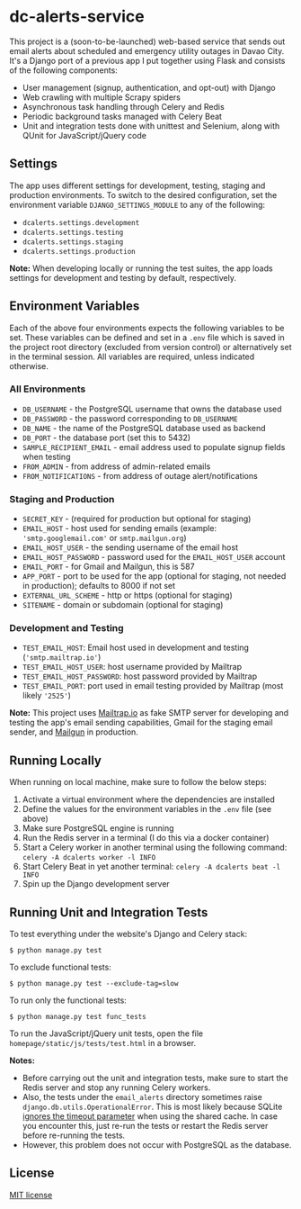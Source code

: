 # dc-alerts-service
This project is a (soon-to-be-launched) web-based service that sends out email alerts about scheduled and emergency utility outages in Davao City. It's a Django port of a previous app I put together using Flask and consists of the following components:

* User management (signup, authentication, and opt-out) with Django
* Web crawling with multiple Scrapy spiders
* Asynchronous task handling through Celery and Redis
* Periodic background tasks managed with Celery Beat
* Unit and integration tests done with unittest and Selenium, along with QUnit for JavaScript/jQuery code

## Settings
The app uses different settings for development, testing, staging and production environments. To switch to the desired configuration, set the environment variable `DJANGO_SETTINGS_MODULE` to any of the following:

* `dcalerts.settings.development`
* `dcalerts.settings.testing`
* `dcalerts.settings.staging`
* `dcalerts.settings.production`

**Note:** When developing locally or running the test suites, the app loads settings for development and testing by default, respectively.

## Environment Variables
Each of the above four environments expects the following variables to be set. These variables can be defined and set in a `.env` file which is saved in the project root directory (excluded from version control) or alternatively set in the terminal session. All variables are required, unless indicated otherwise.

### All Environments
* `DB_USERNAME` - the PostgreSQL username that owns the database used
* `DB_PASSWORD` - the password corresponding to `DB_USERNAME`
* `DB_NAME` - the name of the PostgreSQL database used as backend
* `DB_PORT` - the database port (set this to 5432)
* `SAMPLE_RECIPIENT_EMAIL` - email address used to populate signup fields when testing
* `FROM_ADMIN` - from address of admin-related emails
* `FROM_NOTIFICATIONS` - from address of outage alert/notifications

### Staging and Production
* `SECRET_KEY` - (required for production but optional for staging)
* `EMAIL_HOST` - host used for sending emails (example: `'smtp.googlemail.com'` or `smtp.mailgun.org`)
* `EMAIL_HOST_USER` - the sending username of the email host
* `EMAIL_HOST_PASSWORD` - password used for the `EMAIL_HOST_USER` account
* `EMAIL_PORT` - for Gmail and Mailgun, this is 587
* `APP_PORT` - port to be used for the app (optional for staging, not needed in production); defaults to 8000 if not set
* `EXTERNAL_URL_SCHEME` - http or https (optional for staging)
* `SITENAME` - domain or subdomain (optional for staging)

### Development and Testing
* `TEST_EMAIL_HOST`: Email host used in development and testing (`'smtp.mailtrap.io'`)
* `TEST_EMAIL_HOST_USER`: host username provided by Mailtrap
* `TEST_EMAIL_HOST_PASSWORD`: host password provided by Mailtrap
* `TEST_EMAIL_PORT`: port used in email testing provided by Mailtrap (most likely `'2525'`)

**Note:** This project uses [Mailtrap.io](https://mailtrap.io/) as fake SMTP server for developing and testing the app's email sending capabilities, Gmail for the staging email sender, and [Mailgun](https://www.mailgun.com/) in production.

## Running Locally
When running on local machine, make sure to follow the below steps:

1. Activate a virtual environment where the dependencies are installed
2. Define the values for the environment variables in the `.env` file (see above)
3. Make sure PostgreSQL engine is running
4. Run the Redis server in a terminal (I do this via a docker container)
5. Start a Celery worker in another terminal using the following command: `celery -A dcalerts worker -l INFO`
6. Start Celery Beat in yet another terminal: `celery -A dcalerts beat -l INFO`
7. Spin up the Django development server

## Running Unit and Integration Tests
To test everything under the website's Django and Celery stack:
```
$ python manage.py test
```

To exclude functional tests:
```
$ python manage.py test --exclude-tag=slow
```

To run only the functional tests:
```
$ python manage.py test func_tests
```

To run the JavaScript/jQuery unit tests, open the file `homepage/static/js/tests/test.html` in a browser.

**Notes:**

* Before carrying out the unit and integration tests, make sure to start the Redis server and stop any running Celery workers.
* Also, the tests under the `email_alerts` directory sometimes raise `django.db.utils.OperationalError`. This is most likely because SQLite [ignores the timeout parameter](https://stackoverflow.com/questions/46831783/django-sqlite3-timeout-has-no-effect) when using the shared cache. In case you encounter this, just re-run the tests or restart the Redis server before re-running the tests.
* However, this problem does not occur with PostgreSQL as the database.

## License
[MIT license](https://opensource.org/licenses/MIT)